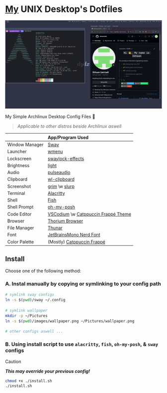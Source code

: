 # [My](https://github.com/ikhsan3adi) UNIX Desktop's Dotfiles

![Preview](preview.png)

My Simple Archlinux Desktop Config Files 🍚

> _Applicable to other distros beside Archlinux aswell_

|                | App/Program Used                                                                                                                                   |
| :------------- | :------------------------------------------------------------------------------------------------------------------------------------------------- |
| Window Manager | [Sway](https://swaywm.org/)                                                                                                                        |
| Launcher       | [wmenu](https://github.com/dixonwille/wmenu)                                                                                                       |
| Lockscreen     | [swaylock-effects](https://github.com/mortie/swaylock-effects)                                                                                     |
| Brightness     | [light](https://gitlab.com/dpeukert/light)                                                                                                         |
| Audio          | [pulseaudio](https://www.freedesktop.org/wiki/Software/PulseAudio/)                                                                                |
| Clipboard      | [wl-clipboard](https://github.com/bugaevc/wl-clipboard)                                                                                            |
| Screenshot     | [grim](https://gitlab.freedesktop.org/emersion/grim) \w [slurp](https://github.com/emersion/slurp)                                                 |
| Terminal       | [Alacritty](https://github.com/alacritty/alacritty)                                                                                                |
| Shell          | [Fish](https://fishshell.com/)                                                                                                                     |
| Shell Prompt   | [oh-my-posh](https://ohmyposh.dev/)                                                                                                                |
| Code Editor    | [VSCodium](https://vscodium.com/) \w [Catppuccin Frappé Theme](https://marketplace.visualstudio.com/items?itemName=Catppuccin.catppuccin-vsc-pack) |
| Browser        | [Thorium Browser](https://thorium.rocks/)                                                                                                          |
| File Manager   | [Thunar](https://docs.xfce.org/xfce/thunar/start)                                                                                                  |
| Font           | [JetBrainsMono Nerd Font](https://www.nerdfonts.com/font-downloads)                                                                                |
| Color Palette  | (Mostly) [Catppuccin Frappé](https://catppuccin.com/palette/)                                                                                      |

## Install

Choose one of the following method:

### A. Instal manually by copying or symlinking to your config path

```sh
# symlink sway configs
ln -s $(pwd)/sway ~/.config

# symlink wallpaper
mkdir -p ~/Pictures
ln -s $(pwd)/images/wallpaper.png ~/Pictures/wallpaper.png

# other configs aswell ...
```

### B. Using install script to use `alacritty`, `fish`, `oh-my-posh`, & `sway` configs

> [!CAUTION]
> _**This may override your previous config!**_
>
> ```sh
> chmod +x ./install.sh
> ./install.sh
> ```
